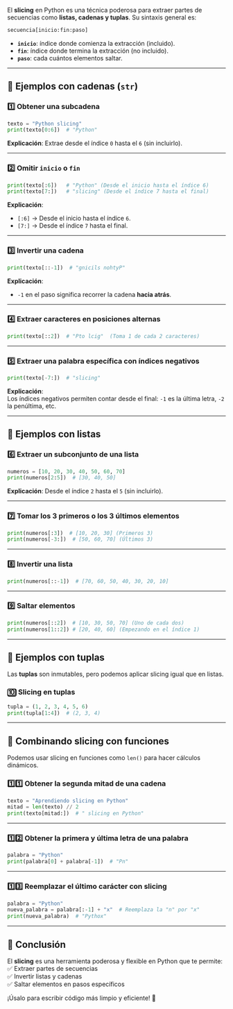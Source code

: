 El **slicing** en Python es una técnica poderosa para extraer partes de secuencias como **listas, cadenas y tuplas**. Su sintaxis general es:

```python
secuencia[inicio:fin:paso]
```

- **`inicio`**: índice donde comienza la extracción (incluido).
- **`fin`**: índice donde termina la extracción (no incluido).
- **`paso`**: cada cuántos elementos saltar.

---

## 🔹 **Ejemplos con cadenas (`str`)**
### 1️⃣ Obtener una subcadena
```python
texto = "Python slicing"
print(texto[0:6])  # "Python"
```
**Explicación**: Extrae desde el índice `0` hasta el `6` (sin incluirlo).

---

### 2️⃣ Omitir `inicio` o `fin`
```python
print(texto[:6])   # "Python" (Desde el inicio hasta el índice 6)
print(texto[7:])   # "slicing" (Desde el índice 7 hasta el final)
```
**Explicación**:
- `[:6]` → Desde el inicio hasta el índice `6`.
- `[7:]` → Desde el índice `7` hasta el final.

---

### 3️⃣ Invertir una cadena
```python
print(texto[::-1])  # "gnicils nohtyP"
```
**Explicación**:  
- `-1` en el paso significa recorrer la cadena **hacia atrás**.

---

### 4️⃣ Extraer caracteres en posiciones alternas
```python
print(texto[::2])  # "Pto lcig"  (Toma 1 de cada 2 caracteres)
```

---

### 5️⃣ Extraer una palabra específica con índices negativos
```python
print(texto[-7:])  # "slicing"
```
**Explicación**:  
Los índices negativos permiten contar desde el final: `-1` es la última letra, `-2` la penúltima, etc.

---

## 🔹 **Ejemplos con listas**
### 6️⃣ Extraer un subconjunto de una lista
```python
numeros = [10, 20, 30, 40, 50, 60, 70]
print(numeros[2:5])  # [30, 40, 50]
```
**Explicación**: Desde el índice `2` hasta el `5` (sin incluirlo).

---

### 7️⃣ Tomar los 3 primeros o los 3 últimos elementos
```python
print(numeros[:3])  # [10, 20, 30] (Primeros 3)
print(numeros[-3:])  # [50, 60, 70] (Últimos 3)
```

---

### 8️⃣ Invertir una lista
```python
print(numeros[::-1])  # [70, 60, 50, 40, 30, 20, 10]
```

---

### 9️⃣ Saltar elementos
```python
print(numeros[::2])  # [10, 30, 50, 70] (Uno de cada dos)
print(numeros[1::2]) # [20, 40, 60] (Empezando en el índice 1)
```

---

## 🔹 **Ejemplos con tuplas**
Las **tuplas** son inmutables, pero podemos aplicar slicing igual que en listas.

### 🔟 Slicing en tuplas
```python
tupla = (1, 2, 3, 4, 5, 6)
print(tupla[1:4])  # (2, 3, 4)
```

---

## 🚀 **Combinando slicing con funciones**
Podemos usar slicing en funciones como `len()` para hacer cálculos dinámicos.

### 1️⃣1️⃣ Obtener la segunda mitad de una cadena
```python
texto = "Aprendiendo slicing en Python"
mitad = len(texto) // 2
print(texto[mitad:])  # " slicing en Python"
```

---

### 1️⃣2️⃣ Obtener la primera y última letra de una palabra
```python
palabra = "Python"
print(palabra[0] + palabra[-1])  # "Pn"
```

---

### 1️⃣3️⃣ Reemplazar el último carácter con slicing
```python
palabra = "Python"
nueva_palabra = palabra[:-1] + "x"  # Reemplaza la "n" por "x"
print(nueva_palabra)  # "Pythox"
```

---

## 🎯 **Conclusión**
El **slicing** es una herramienta poderosa y flexible en Python que te permite:
✅ Extraer partes de secuencias  
✅ Invertir listas y cadenas  
✅ Saltar elementos en pasos específicos  

¡Úsalo para escribir código más limpio y eficiente! 🚀
